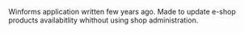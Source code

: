 Winforms application written few years ago.
Made to update e-shop products availabitlity whithout using shop administration.
